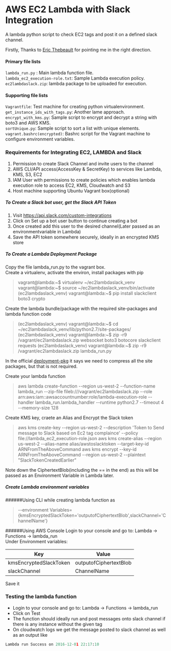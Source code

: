 # AWS EC2 Lambda with Slack Integration
A lambda python script to check EC2 tags and post it on a defined slack channel.

Firstly, Thanks to [Eric Thebeault](https://github.com/thibeault/lambda-slack-birthday-bot/blob/master/run.py) for pointing me in the right direction.

#### Primary file lists
`lambda_run.py` : Main lambda function file.<br>
`lambda_ec2_execution-role.txt`: Sample Lambda execution policy.<br>
`ec2lambdaslack.zip`: lambda package to be uploaded for execution.<br>

#### Supporting file lists
`Vagrantfile`: Test machine for creating python virtualenvironment.<br>
`get_instance_ids_with_tags.py`: Another lame approach.<br>
`encrypt_with_kms.py`: Sample script to encrypt and decrypt a string with boto3 and AWS KMS.<br>
`sortUnique.py`: Sample script to sort a list with unique elements.<br>
`vagrant.bashrc(encrypted)`: Bashrc script for the Vagrant machine to configure environment variables.<br>

### Requirements for Integrating EC2, LAMBDA and Slack
1. Permission to create Slack Channel and invite users to the channel
2. AWS CLI/API access(AccessKey & SecretKey) to services like Lambda, KMS, S3, EC2
3. IAM User with permissions to create policies which enables lambda execution role to access EC2, KMS, Cloudwatch and S3
4. Host machine supporting Ubuntu Vagrant box(optional)

##### To Create a Slack bot user, get the Slack API Token
1. Visit https://api.slack.com/custom-integrations
2. Click on Set up a bot user button to continue creating a bot
3. Once created add this user to the desired channel(Later passed as an environmentvariable in Lambda)
4. Save the API token somewhere securely, ideally in an encrypted KMS store

##### To Create a Lambda Deployment Package
Copy the file lambda_run.py to the vagrant box. <br>
Create a virtualenv, activate the environ, install packages with pip<br>

> vagrant@lambda:~$ virtualenv ~/ec2lambdaslack_venv
> vagrant@lambda:~$ source ~/ec2lambdaslack_venv/bin/activate
> (ec2lambdaslack_venv) vagrant@lambda:~$ pip install slackclient boto3 crypto

Create the lambda bundle/package with the required site-packages and lambda function code<br>
> (ec2lambdaslack_venv) vagrant@lambda:~$ cd ~/ec2lambdaslack_venv/lib/python2.7/site-packages/
> (ec2lambdaslack_venv) vagrant@lambda:~$ zip -r9 /vagrant/ec2lambdaslack.zip websocket boto3 botocore slackclient requests
> (ec2lambdaslack_venv) vagrant@lambda:~$ zip -r9 /vagrant/ec2lambdaslack.zip lambda_run.py

In the official [deployment-pkg](http://docs.aws.amazon.com/lambda/latest/dg/with-s3-example-deployment-pkg.html) it says we need to compress all the site packages, but that is not required.<br>

Create your lambda function
> aws lambda create-function --region us-west-2 --function-name lambda_run --zip-file fileb:///vagrant/ec2lambdaslack.zip --role arn:aws:iam::awsaccountnumber:role/lambda-execution-role --handler lambda_run.lambda_handler --runtime python2.7 --timeout 4 --memory-size 128

Create KMS key, craete an Alias and Encrypt the Slack token
> aws kms create-key --region us-west-2 --description 'Token  to Send message to Slack based on Ec2 tag complaince' --policy file://lambda_ec2_execution-role.json
> aws kms create-alias --region us-west-2 --alias-name alias/awstoslacktoken --target-key-id ARNFromTheAboveCommand
> aws kms encrypt --key-id ARNFromTheAboveCommand --region us-west-2 --plaintext "SlackTokenCreatedEarlier"

Note down the CiphertextBlob(including the == in the end) as this will be passed as an Environment Variable in Lambda later.

##### Create Lambda environment variables

######Using CLI while creating lambda function as 
> --environment Variables={kmsEncryptedSlackToken='outputofCiphertextBlob',slackChannel='ChannelName'}

######Using AWS Console
Login to your console and go to: Lambda -> Functions -> lambda_run<br>
Under Environment variables:

Key|  Value 
--- | ---
kmsEncryptedSlackToken|outputofCiphertextBlob
slackChannel|ChannelName

Save it<br>

### Testing the lambda function
- Login to your console and go to: Lambda -> Functions -> lambda_run
- Click on Test
- The function should ideally run and post messages onto slack channel if there is any instance without the given tag
- On cloudwatch logs we get the message posted to slack channel as well as an output like
````python
Lambda run Success on 2016-12-01 22:17:10
````
